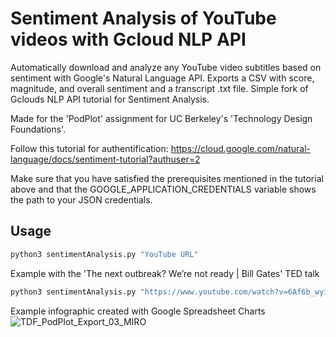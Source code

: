 # Sentiment Analysis of YouTube videos with Gcloud NLP API
Automatically download and analyze any YouTube video subtitles based on sentiment with Google's Natural Language API.
Exports a CSV with score, magnitude, and overall sentiment and a transcript .txt file. Simple fork of Gclouds NLP API tutorial for Sentiment Analysis. 

Made for the 'PodPlot' assignment for UC Berkeley's 'Technology Design Foundations'.

Follow this tutorial for authentification: https://cloud.google.com/natural-language/docs/sentiment-tutorial?authuser=2

Make sure that you have satisfied the prerequisites mentioned in the tutorial above and that the GOOGLE_APPLICATION_CREDENTIALS variable shows the path to your JSON credentials.

## Usage
```python
python3 sentimentAnalysis.py "YouTube URL"
```
Example with the 'The next outbreak? We’re not ready | Bill Gates' TED talk
```python
python3 sentimentAnalysis.py "https://www.youtube.com/watch?v=6Af6b_wyiwI"
```

Example infographic created with Google Spreadsheet Charts
![TDF_PodPlot_Export_03_MIRO](https://user-images.githubusercontent.com/26855197/107870085-7b49c700-6e4a-11eb-9e02-8f6397109019.png)
